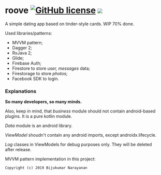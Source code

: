 # roove  [![GitHub license](https://img.shields.io/github/license/muramrr/roove)](https://github.com/muramrr/roove/blob/master/LICENSE) [![](https://img.shields.io/badge/SDK-v21+-BLUE.svg)](https://shields.io/)

A simple dating app based on tinder-style cards. WIP 70% done.


Used libraries/patterns:
* MVVM pattern;
* Dagger 2;
* RxJava 2;
* Glide;
* Firebase Auth;
* Firestore to store *user, messages* data;
* Firestorage to store *photos*;
* Facebook SDK to login.



### Explanations

**So many developers, so many minds.**

Also, keep in mind, that *business* module should not contain android-based plugins. It is a pure kotlin module.

*Data* module is an android library.

*ViewModel* shoudn't contain any android imports, except androidx.lifecycle. 

*Log* classes in ViewModels for debug purposes only. They will be deleted after release.

MVVM pattern implementation in this project:



```
Copyright (c) 2019 Bijukumar Narayanan
```
